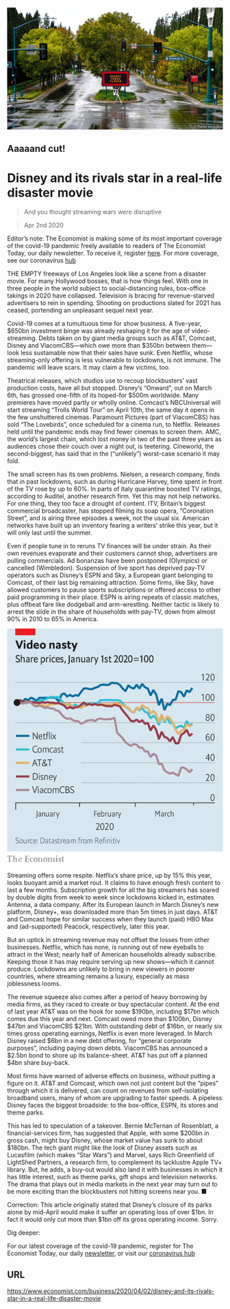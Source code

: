 ![](./images/20200404_WBP502_0.jpg)

## Aaaaand cut!

# Disney and its rivals star in a real-life disaster movie

> And you thought streaming wars were disruptive

> Apr 2nd 2020

Editor’s note: The Economist is making some of its most important coverage of the covid-19 pandemic freely available to readers of The Economist Today, our daily newsletter. To receive it, register [here](https://www.economist.com//newslettersignup). For more coverage, see our coronavirus [hub](https://www.economist.com//coronavirus)

THE EMPTY freeways of Los Angeles look like a scene from a disaster movie. For many Hollywood bosses, that is how things feel. With one in three people in the world subject to social-distancing rules, box-office takings in 2020 have collapsed. Television is bracing for revenue-starved advertisers to rein in spending. Shooting on productions slated for 2021 has ceased, portending an unpleasant sequel next year.

Covid-19 comes at a tumultuous time for show business. A five-year, $650bn investment binge was already reshaping it for the age of video-streaming. Debts taken on by giant media groups such as AT&T, Comcast, Disney and ViacomCBS—which owe more than $350bn between them—look less sustainable now that their sales have sunk. Even Netflix, whose streaming-only offering is less vulnerable to lockdowns, is not immune. The pandemic will leave scars. It may claim a few victims, too.

Theatrical releases, which studios use to recoup blockbusters’ vast production costs, have all but stopped. Disney’s “Onward”, out on March 6th, has grossed one-fifth of its hoped-for $500m worldwide. Many premieres have moved partly or wholly online. Comcast’s NBCUniversal will start streaming “Trolls World Tour” on April 10th, the same day it opens in the few unshuttered cinemas. Paramount Pictures (part of ViacomCBS) has sold “The Lovebirds”, once scheduled for a cinema run, to Netflix. Releases held until the pandemic ends may find fewer cinemas to screen them. AMC, the world’s largest chain, which lost money in two of the past three years as audiences chose their couch over a night out, is teetering. Cineworld, the second-biggest, has said that in the (“unlikely”) worst-case scenario it may fold.

The small screen has its own problems. Nielsen, a research company, finds that in past lockdowns, such as during Hurricane Harvey, time spent in front of the TV rose by up to 60%. In parts of Italy quarantine boosted TV ratings, according to Auditel, another research firm. Yet this may not help networks. For one thing, they too face a drought of content. ITV, Britain’s biggest commercial broadcaster, has stopped filming its soap opera, “Coronation Street”, and is airing three episodes a week, not the usual six. American networks have built up an inventory fearing a writers’ strike this year, but it will only last until the summer.

Even if people tune in to reruns TV finances will be under strain. As their own revenues evaporate and their customers cannot shop, advertisers are pulling commercials. Ad bonanzas have been postponed (Olympics) or cancelled (Wimbledon). Suspension of live sport has deprived pay-TV operators such as Disney’s ESPN and Sky, a European giant belonging to Comcast, of their last big remaining attraction. Some firms, like Sky, have allowed customers to pause sports subscriptions or offered access to other paid programming in their place. ESPN is airing repeats of classic matches, plus offbeat fare like dodgeball and arm-wrestling. Neither tactic is likely to arrest the slide in the share of households with pay-TV, down from almost 90% in 2010 to 65% in America.



![](./images/20200404_WBC454.png)

Streaming offers some respite. Netflix’s share price, up by 15% this year, looks buoyant amid a market rout. It claims to have enough fresh content to last a few months. Subscription growth for all the big streamers has soared by double digits from week to week since lockdowns kicked in, estimates Antenna, a data company. After its European launch in March Disney’s new platform, Disney+, was downloaded more than 5m times in just days. AT&T and Comcast hope for similar success when they launch (paid) HBO Max and (ad-supported) Peacock, respectively, later this year.

But an uptick in streaming revenue may not offset the losses from other businesses. Netflix, which has none, is running out of new eyeballs to attract in the West; nearly half of American households already subscribe. Keeping those it has may require serving up new shows—which it cannot produce. Lockdowns are unlikely to bring in new viewers in poorer countries, where streaming remains a luxury, especially as mass joblessness looms.

The revenue squeeze also comes after a period of heavy borrowing by media firms, as they raced to create or buy spectacular content. At the end of last year AT&T was on the hook for some $190bn, including $17bn which comes due this year and next. Comcast owed more than $100bn, Disney $47bn and ViacomCBS $21bn. With outstanding debt of $16bn, or nearly six times gross operating earnings, Netflix is even more leveraged. In March Disney raised $6bn in a new debt offering, for “general corporate purposes”, including paying down debts. ViacomCBS has announced a $2.5bn bond to shore up its balance-sheet. AT&T has put off a planned $4bn share buy-back.

Most firms have warned of adverse effects on business, without putting a figure on it. AT&T and Comcast, which own not just content but the “pipes” through which it is delivered, can count on revenues from self-isolating broadband users, many of whom are upgrading to faster speeds. A pipeless Disney faces the biggest broadside: to the box-office, ESPN, its stores and theme parks.

This has led to speculation of a takeover. Bernie McTernan of Rosenblatt, a financial-services firm, has suggested that Apple, with some $200bn in gross cash, might buy Disney, whose market value has sunk to about $180bn. The tech giant might like the look of Disney assets such as Lucasfilm (which makes “Star Wars”) and Marvel, says Rich Greenfield of LightShed Partners, a research firm, to complement its lacklustre Apple TV+ library. But, he adds, a buy-out would also land it with businesses in which it has little interest, such as theme parks, gift shops and television networks. The drama that plays out in media markets in the next year may turn out to be more exciting than the blockbusters not hitting screens near you. ■

Correction: This article originally stated that Disney’s closure of its parks alone by mid-April would make it suffer an operating loss of over $1bn. In fact it would only cut more than $1bn off its gross operating income. Sorry.

Dig deeper:

For our latest coverage of the covid-19 pandemic, register for The Economist Today, our daily [newsletter](https://www.economist.com//newslettersignup), or visit our [coronavirus hub](https://www.economist.com//coronavirus)

## URL

https://www.economist.com/business/2020/04/02/disney-and-its-rivals-star-in-a-real-life-disaster-movie
